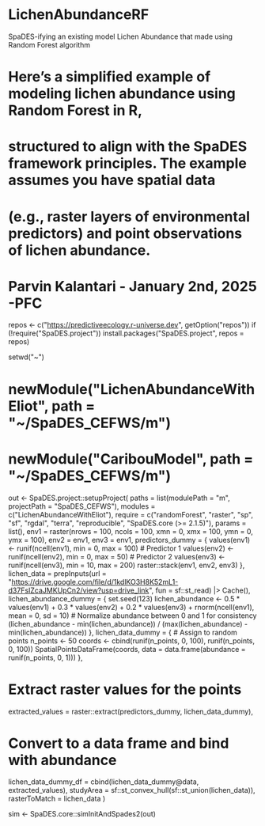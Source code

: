 # LichenAbundanceRF
SpaDES-ifying an existing model Lichen Abundance that made using Random Forest algorithm
# Here’s a simplified example of modeling lichen abundance using Random Forest in R, 
# structured to align with the SpaDES framework principles. The example assumes you have spatial data 
# (e.g., raster layers of environmental predictors) and point observations of lichen abundance.
# Parvin Kalantari - January 2nd, 2025 -PFC
repos <- c("https://predictiveecology.r-universe.dev", getOption("repos"))
if (!require("SpaDES.project"))
  install.packages("SpaDES.project", repos = repos)

setwd("~")
# newModule("LichenAbundanceWithEliot", path = "~/SpaDES_CEFWS/m")
# newModule("CaribouModel", path = "~/SpaDES_CEFWS/m")
out <- SpaDES.project::setupProject(
  paths = list(modulePath = "m",
               projectPath = "SpaDES_CEFWS"),
  modules = c("LichenAbundanceWithEliot"),
  require = c("randomForest", "raster", "sp", "sf", "rgdal", "terra",
              "reproducible", "SpaDES.core (>= 2.1.5)"),
  params = list(),
  env1 = raster(nrows = 100, ncols = 100, xmn = 0, xmx = 100, ymn = 0, ymx = 100),
  env2 = env1,
  env3 = env1,
  predictors_dummy = {
    values(env1) <- runif(ncell(env1), min = 0, max = 100) # Predictor 1
    values(env2) <- runif(ncell(env2), min = 0, max = 50)  # Predictor 2
    values(env3) <- runif(ncell(env3), min = 10, max = 200)
    raster::stack(env1, env2, env3)
  },
  lichen_data = prepInputs(url = "https://drive.google.com/file/d/1kdlKO3H8K52mL1-d37FsIZcaJMKUpCn2/view?usp=drive_link",
                            fun = sf::st_read) |> Cache(),
  lichen_abundance_dummy = {
    set.seed(123)
    lichen_abundance <- 0.5 * values(env1) + 0.3 * values(env2) + 0.2 * values(env3) + rnorm(ncell(env1), mean = 0, sd = 10)
    # Normalize abundance between 0 and 1 for consistency
    (lichen_abundance - min(lichen_abundance)) / 
      (max(lichen_abundance) - min(lichen_abundance))
  },
  lichen_data_dummy = {
    # Assign to random points
    n_points <- 50
    coords <- cbind(runif(n_points, 0, 100), runif(n_points, 0, 100))
    SpatialPointsDataFrame(coords, data = data.frame(abundance = runif(n_points, 0, 1)))
  },
  # Extract raster values for the points
  extracted_values = raster::extract(predictors_dummy, lichen_data_dummy),
  # Convert to a data frame and bind with abundance
  lichen_data_dummy_df = cbind(lichen_data_dummy@data, extracted_values),
  studyArea = sf::st_convex_hull(sf::st_union(lichen_data)),
  rasterToMatch = lichen_data
)

sim <- SpaDES.core::simInitAndSpades2(out)


